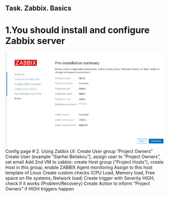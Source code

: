 ##   Task. Zabbix. Basics

# 1.You should install and configure Zabbix server

<img src="pictures/Screenshot from 2017-07-24 12-40-12.png">
    Config page
# 2. Using Zabbix UI:
Create User group “Project Owners” 
Create User (example “Siarhei Beliakou”), assign user to “Project Owners”, set email
Add 2nd VM to zabbix: create Host group (“Project Hosts”), create Host in this group, enable ZABBIX Agent monitoring
Assign to this host template of Linux 
Create custom checks (CPU Load, Memory load, Free space on file systems, Network load)
Create trigger with Severity HIGH, check if it works (Problem/Recovery)
Create Action to inform “Project Owners” if HIGH triggers happen

